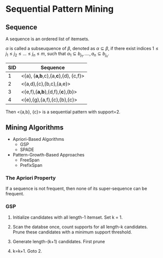 # Sequential Pattern Mining

## Sequence

A sequence is an ordered list of itemsets.

$\alpha$ is called a subseuquence of $\beta$, denoted as $\alpha \subseteq \beta$, if there exist indices $1\le j_1 \le j_2 \le ... \le j_n\le m$, such that $\alpha_1 \subseteq b_{j_1}, ...., a_n\subseteq b_{j_n}$.

| SID  | Sequence                                |
| ---- | --------------------------------------- |
| 1    | <{a}, {**a,b**,c},{a,**c**},{d}, {c,f}> |
| 2    | <{a,d},{c},{b,c},{a,e}>                 |
| 3    | <{e,f},{**a,b**},{d,f},{**c**},{b}>     |
| 4    | <{e},{g},{a,f},{c},{b},{c}>             |

Then <{a,b}, {c}> is a sequential pattern with support=2.

## Mining Algorithms

-   Apriori-Based Algorithms
    -   GSP
    -   SPADE
-   Pattern-Growth-Based Approaches
    -   FreeSpan
    -   PrefixSpan

### The Apriori Property

If a sequence is not frequent, then none of its super-sequence can be frequent.

### GSP

1.  Initialize candidates with all length-1 itemset. Set k = 1.
2.  Scan the databse once, count supports for all length-k candidates. Prune these candidates with a minimum support threshold.

3.  Generate length-(k+1) candidates.
    First prune 
4.  k=k+1. Goto 2.